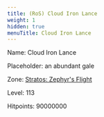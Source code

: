 ```yaml
---
title: (RoS) Cloud Iron Lance
weight: 1
hidden: true
menuTitle: Cloud Iron Lance
---
```


Name: Cloud Iron Lance

Placeholder: an abundant gale

Zone: [Stratos: Zephyr's Flight](/en/ros/exploration/stratos_zephyrs_flight)

Level: 113

Hitpoints: 90000000